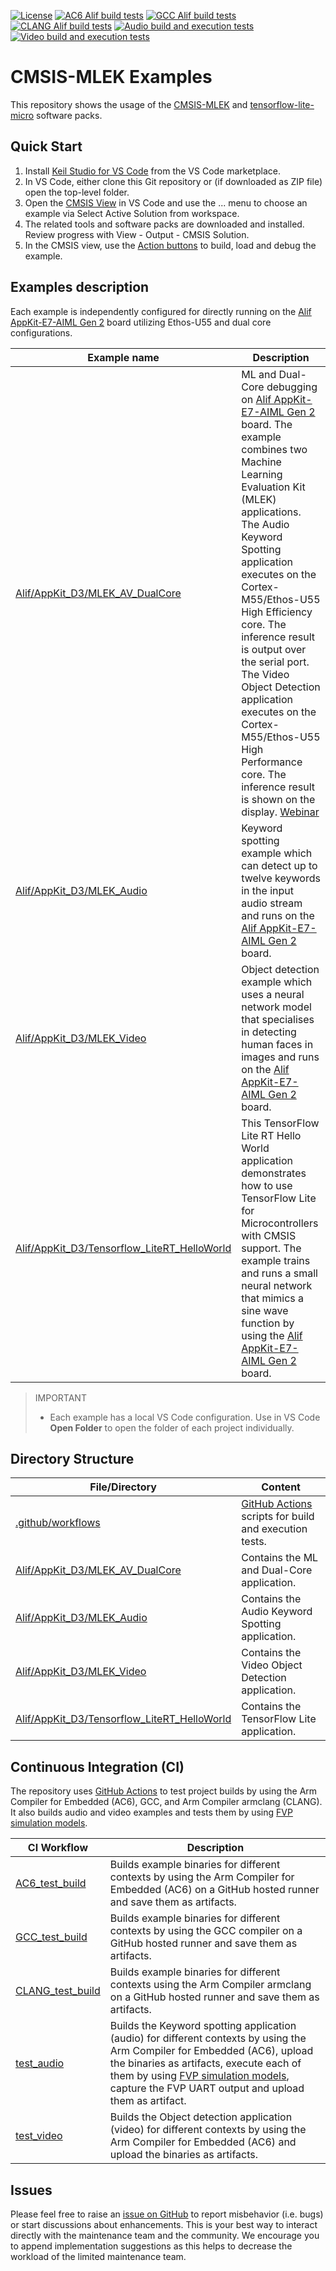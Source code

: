 [![License](https://img.shields.io/github/license/Arm-Examples/cmsis-mlek-examples?label)](https://github.com/Arm-Examples/cmsis-mlek-examples/blob/main/LICENSE)
[![AC6 Alif build tests](https://img.shields.io/github/actions/workflow/status/Arm-Examples/cmsis-mlek-examples/AC6_test_build.yaml?logo=arm&logoColor=0091bd&label=AC6%20Alif%20Build%20Test)](https://github.com/Arm-Examples/cmsis-mlek-examples/tree/main/.github/workflows/AC6_test_build.yaml)
[![GCC Alif build tests](https://img.shields.io/github/actions/workflow/status/Arm-Examples/cmsis-mlek-examples/GCC_test_build.yaml?logo=arm&logoColor=0091bd&label=GCC%20Alif%20Build%20Test)](https://github.com/Arm-Examples/cmsis-mlek-examples/tree/main/.github/workflows/GCC_test_build.yaml)
[![CLANG Alif build tests](https://img.shields.io/github/actions/workflow/status/Arm-Examples/cmsis-mlek-examples/CLANG_test_build.yaml?logo=arm&logoColor=0091bd&label=CLANG%20Alif%20Build%20Test)](https://github.com/Arm-Examples/cmsis-mlek-examples/tree/main/.github/workflows/CLANG_test_build.yaml)
[![Audio build and execution tests](https://img.shields.io/github/actions/workflow/status/Arm-Examples/cmsis-mlek-examples/test_audio.yaml?logo=arm&logoColor=0091bd&label=Audio%20Build%20and%20Run%20Test)](https://github.com/Arm-Examples/cmsis-mlek-examples/tree/main/.github/workflows/test_audio.yaml)
[![Video build and execution tests](https://img.shields.io/github/actions/workflow/status/Arm-Examples/cmsis-mlek-examples/test_video.yaml?logo=arm&logoColor=0091bd&label=Video%20Build%20and%20Run%20Test)](https://github.com/Arm-Examples/cmsis-mlek-examples/tree/main/.github/workflows/test_video.yaml)


# CMSIS-MLEK Examples

This repository shows the usage of the [CMSIS-MLEK](https://www.keil.arm.com/packs/cmsis-mlek-arm/overview/) and [tensorflow-lite-micro](https://www.keil.arm.com/packs/tensorflow-lite-micro-tensorflow/overview/) software packs.


## Quick Start

1. Install [Keil Studio for VS Code](https://marketplace.visualstudio.com/items?itemName=Arm.keil-studio-pack) from the VS Code marketplace.
2. In VS Code, either clone this Git repository or (if downloaded as ZIP file) open the top-level folder.
3. Open the [CMSIS View](https://mdk-packs.github.io/vscode-cmsis-solution-docs/userinterface.html#2-main-area-of-the-cmsis-view) in VS Code and use the ... menu to choose an example via Select Active Solution from workspace.
4. The related tools and software packs are downloaded and installed. Review progress with View - Output - CMSIS Solution.
5. In the CMSIS view, use the [Action buttons](https://github.com/ARM-software/vscode-cmsis-csolution?tab=readme-ov-file#action-buttons) to build, load and debug the example.


## Examples description

Each example is independently configured for directly running on the [Alif AppKit-E7-AIML Gen 2](https://www.keil.arm.com/boards/alif-semiconductor-appkit-e7-aiml-gen-2-140e28d/guide/) board utilizing Ethos-U55 and dual core configurations.

| Example name                                               | Description   |
|---                                                         |---            |
| [Alif/AppKit_D3/MLEK_AV_DualCore](./Alif/AppKit_D3/MLEK_AV_DualCore/mlek_dual.csolution.yml)    | ML and Dual-Core debugging on [Alif AppKit-E7-AIML Gen 2](https://www.keil.arm.com/boards/alif-semiconductor-appkit-e7-aiml-gen-2-140e28d/guide/) board. The example combines two Machine Learning Evaluation Kit (MLEK) applications. The Audio Keyword Spotting application executes on the Cortex-M55/Ethos-U55 High Efficiency core. The inference result is output over the serial port. The Video Object Detection application executes on the Cortex-M55/Ethos-U55 High Performance core. The inference result is shown on the display. [Webinar](https://www.arm.com/resources/webinar/keil-studio-session-3) |
| [Alif/AppKit_D3/MLEK_Audio](./Alif/AppKit_D3/MLEK_Audio/mlek_audio.csolution.yml)               | Keyword spotting example which can detect up to twelve keywords in the input audio stream and runs on the [Alif AppKit-E7-AIML Gen 2](https://www.keil.arm.com/boards/alif-semiconductor-appkit-e7-aiml-gen-2-140e28d/guide/) board. |
| [Alif/AppKit_D3/MLEK_Video](./Alif/AppKit_D3/MLEK_Video/mlek_video.csolution.yml)               | Object detection example which uses a neural network model that specialises in detecting human faces in images and runs on the [Alif AppKit-E7-AIML Gen 2](https://www.keil.arm.com/boards/alif-semiconductor-appkit-e7-aiml-gen-2-140e28d/guide/) board.|
| [Alif/AppKit_D3/Tensorflow_LiteRT_HelloWorld](./Alif/AppKit_D3/Tensorflow_LiteRT_HelloWorld/TFLiteRT_HelloWorld.csolution.yml) | This TensorFlow Lite RT Hello World application demonstrates how to use TensorFlow Lite for Microcontrollers with CMSIS support. The example trains and runs a small neural network that mimics a sine wave function by using the [Alif AppKit-E7-AIML Gen 2](https://www.keil.arm.com/boards/alif-semiconductor-appkit-e7-aiml-gen-2-140e28d/guide/) board. |

> IMPORTANT
>
> - Each example has a local VS Code configuration. Use in VS Code **Open Folder** to open the folder of each project individually.


## Directory Structure

| File/Directory                                                          | Content  |
|---                                                                      |---       |
| [.github/workflows](./.github/workflows)                                | [GitHub Actions](#github-actions) scripts for build and execution tests. |
| [Alif/AppKit_D3/MLEK_AV_DualCore](./Alif/AppKit_D3/MLEK_AV_DualCore)    | Contains the ML and Dual-Core application. |
| [Alif/AppKit_D3/MLEK_Audio](./Alif/AppKit_D3/MLEK_Audio)                | Contains the Audio Keyword Spotting application. |
| [Alif/AppKit_D3/MLEK_Video](./Alif/AppKit_D3/MLEK_Video)                | Contains the Video Object Detection application. |
| [Alif/AppKit_D3/Tensorflow_LiteRT_HelloWorld](./Alif/AppKit_D3/Tensorflow_LiteRT_HelloWorld) | Contains the TensorFlow Lite application. |


## Continuous Integration (CI)

The repository uses [GitHub Actions](.github/workflows) to test project builds by using the Arm Compiler for Embedded (AC6), GCC, and Arm Compiler armclang (CLANG). It also builds audio and video examples and tests them by using [FVP simulation models](https://arm-software.github.io/AVH/main/simulation/html/index.html).


| CI Workflow                                                   | Description |
|---                                                            |--- |
| [AC6_test_build](./.github/workflows/AC6_test_build.yaml)     | Builds example binaries for different contexts by using the Arm Compiler for Embedded (AC6) on a GitHub hosted runner and save them as artifacts. |
| [GCC_test_build](./.github/workflows/GCC_test_build.yaml)     | Builds example binaries for different contexts by using the GCC compiler on a GitHub hosted runner and save them as artifacts. |
| [CLANG_test_build](./.github/workflows/CLANG_test_build.yaml) | Builds example binaries for different contexts using the Arm Compiler armclang on a GitHub hosted runner and save them as artifacts. |
| [test_audio](./.github/workflows/test_audio.yaml)             | Builds the Keyword spotting application (audio) for different contexts by using the Arm Compiler for Embedded (AC6), upload the binaries as artifacts, execute each of them by using [FVP simulation models](https://arm-software.github.io/AVH/main/simulation/html/index.html), capture the FVP UART output and upload them as artifact. |
| [test_video](./.github/workflows/test_video.yaml)             | Builds the Object detection application (video) for different contexts by using the Arm Compiler for Embedded (AC6) and upload the binaries as artifacts. |


## Issues

Please feel free to raise an [issue on GitHub](issues) to report misbehavior (i.e. bugs) or start discussions about enhancements. This is your best way to interact directly with the maintenance team and the community. We encourage you to append implementation suggestions as this helps to decrease the workload of the limited maintenance team.
